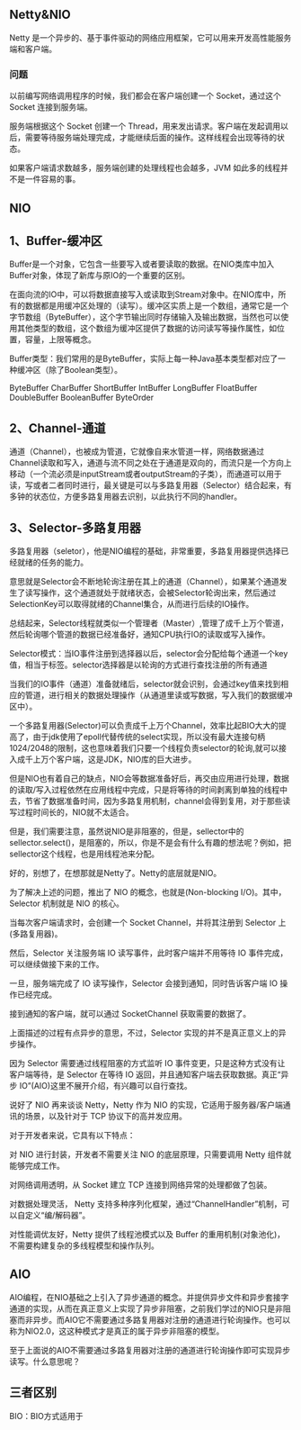 ## Netty&NIO

Netty 是一个异步的、基于事件驱动的网络应用框架，它可以用来开发高性能服务端和客户端。

### 问题

以前编写网络调用程序的时候，我们都会在客户端创建一个 Socket，通过这个 Socket 连接到服务端。

服务端根据这个 Socket 创建一个 Thread，用来发出请求。客户端在发起调用以后，需要等待服务端处理完成，才能继续后面的操作。这样线程会出现等待的状态。

如果客户端请求数越多，服务端创建的处理线程也会越多，JVM 如此多的线程并不是一件容易的事。

## NIO

## 1、Buffer-缓冲区

Buffer是一个对象，它包含一些要写入或者要读取的数据。在NIO类库中加入Buffer对象，体现了新库与原IO的一个重要的区别。

在面向流的IO中，可以将数据直接写入或读取到Stream对象中。在NIO库中，所有的数据都是用缓冲区处理的（读写）。缓冲区实质上是一个数组，通常它是一个字节数组（ByteBuffer），这个字节输出同时存储输入及输出数据，当然也可以使用其他类型的数组，这个数组为缓冲区提供了数据的访问读写等操作属性，如位置，容量，上限等概念。

Buffer类型：我们常用的是ByteBuffer，实际上每一种Java基本类型都对应了一种缓冲区（除了Boolean类型）。

ByteBuffer CharBuffer ShortBuffer IntBuffer LongBuffer FloatBuffer DoubleBuffer BooleanBuffer ByteOrder

## 2、Channel-通道

通道（Channel），也被成为管道，它就像自来水管道一样，网络数据通过Channel读取和写入，通道与流不同之处在于通道是双向的，而流只是一个方向上移动（一个流必须是inputStream或者outputStream的子类），而通道可以用于读，写或者二者同时进行，最关键是可以与多路复用器（Selector）结合起来，有多钟的状态位，方便多路复用器去识别，以此执行不同的handler。

## 3、Selector-多路复用器

多路复用器（seletor），他是NIO编程的基础，非常重要，多路复用器提供选择已经就绪的任务的能力。

意思就是Selector会不断地轮询注册在其上的通道（Channel），如果某个通道发生了读写操作，这个通道就处于就绪状态，会被Selector轮询出来，然后通过SelectionKey可以取得就绪的Channel集合，从而进行后续的IO操作。

总结起来，Selector线程就类似一个管理者（Master）,管理了成千上万个管道，然后轮询哪个管道的数据已经准备好，通知CPU执行IO的读取或写入操作。

Selector模式：当IO事件注册到选择器以后，selector会分配给每个通道一个key值，相当于标签。selector选择器是以轮询的方式进行查找注册的所有通道

当我们的IO事件（通道）准备就绪后，selector就会识别，会通过key值来找到相应的管道，进行相关的数据处理操作（从通道里读或写数据，写入我们的数据缓冲区中）。

一个多路复用器(Selector)可以负责成千上万个Channel，效率比起BIO大大的提高了，由于jdk使用了epoll代替传统的select实现，所以没有最大连接句柄1024/2048的限制，这也意味着我们只要一个线程负责selector的轮询,就可以接入成千上万个客户端，这是JDK，NIO库的巨大进步。

但是NIO也有着自己的缺点，NIO会等数据准备好后，再交由应用进行处理，数据的读取/写入过程依然在应用线程中完成，只是将等待的时间剥离到单独的线程中去，节省了数据准备时间，因为多路复用机制，channel会得到复用，对于那些读写过程时间长的，NIO就不太适合。

但是，我们需要注意，虽然说NIO是非阻塞的，但是，sellector中的sellector.select()，是阻塞的，所以，你是不是会有什么有趣的想法呢？例如，把sellector这个线程，也是用线程池来分配。

好的，别想了，在想那就是Netty了。Netty的底层就是NIO。

为了解决上述的问题，推出了 NIO 的概念，也就是(Non-blocking I/O)。其中，Selector 机制就是 NIO 的核心。

当每次客户端请求时，会创建一个 Socket Channel，并将其注册到 Selector 上(多路复用器)。

然后，Selector 关注服务端 IO 读写事件，此时客户端并不用等待 IO 事件完成，可以继续做接下来的工作。

一旦，服务端完成了 IO 读写操作，Selector 会接到通知，同时告诉客户端 IO 操作已经完成。

接到通知的客户端，就可以通过 SocketChannel 获取需要的数据了。

上面描述的过程有点异步的意思，不过，Selector 实现的并不是真正意义上的异步操作。

因为 Selector 需要通过线程阻塞的方式监听 IO 事件变更，只是这种方式没有让客户端等待，是 Selector 在等待 IO 返回，并且通知客户端去获取数据。真正“异步 IO”(AIO)这里不展开介绍，有兴趣可以自行查找。

说好了 NIO 再来谈谈 Netty，Netty 作为 NIO 的实现，它适用于服务器/客户端通讯的场景，以及针对于 TCP 协议下的高并发应用。

对于开发者来说，它具有以下特点：

对 NIO 进行封装，开发者不需要关注 NIO 的底层原理，只需要调用 Netty 组件就能够完成工作。

对网络调用透明，从 Socket 建立 TCP 连接到网络异常的处理都做了包装。

对数据处理灵活， Netty 支持多种序列化框架，通过“ChannelHandler”机制，可以自定义“编/解码器”。

对性能调优友好，Netty 提供了线程池模式以及 Buffer 的重用机制(对象池化)，不需要构建复杂的多线程模型和操作队列。

## AIO

AIO编程，在NIO基础之上引入了异步通道的概念。并提供异步文件和异步套接字通道的实现，从而在真正意义上实现了异步非阻塞，之前我们学过的NIO只是非阻塞而非异步。而AIO它不需要通过多路复用器对注册的通道进行轮询操作。也可以称为NIO2.0，这这种模式才是真正的属于异步非阻塞的模型。

至于上面说的AIO不需要通过多路复用器对注册的通道进行轮询操作即可实现异步读写。什么意思呢？

## 三者区别

BIO：BIO方式适用于
